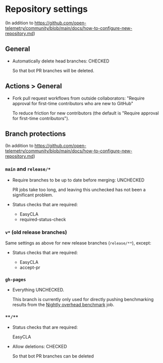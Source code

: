 # Repository settings

(In addition to https://github.com/open-telemetry/community/blob/main/docs/how-to-configure-new-repository.md)

## General

* Automatically delete head branches: CHECKED

  So that bot PR branches will be deleted.

## Actions > General

* Fork pull request workflows from outside collaborators:
  "Require approval for first-time contributors who are new to GitHub"

  To reduce friction for new contributors
  (the default is "Require approval for first-time contributors").

## Branch protections

(In addition to https://github.com/open-telemetry/community/blob/main/docs/how-to-configure-new-repository.md)

### `main` and `release/*`

* Require branches to be up to date before merging: UNCHECKED

  PR jobs take too long, and leaving this unchecked has not been a significant problem.

* Status checks that are required:

  * EasyCLA
  * required-status-check

### `v*` (old release branches)

Same settings as above for new release branches (`release/**`), except:

* Status checks that are required:

  * EasyCLA
  * accept-pr

### `gh-pages`

* Everything UNCHECKED.

  This branch is currently only used for directly pushing benchmarking results from the
  [Nightly overhead benchmark](https://github.com/open-telemetry/opentelemetry-java-instrumentation/actions/workflows/nightly-benchmark-overhead.yml)
  job.

### `**/**`

* Status checks that are required:

  EasyCLA

* Allow deletions: CHECKED

  So that bot PR branches can be deleted
